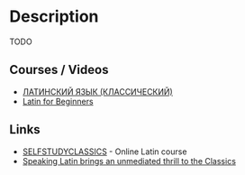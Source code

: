 # Description

TODO


## Courses / Videos

- [ЛАТИНСКИЙ ЯЗЫК (КЛАССИЧЕСКИЙ)](https://youtube.com/playlist?list=PLX5aw9V4Uo7P1vTQlMwTnsIhqNaGhfv9d)
- [Latin for Beginners](https://youtube.com/playlist?list=PLm3LAO9P4dgip0AnnXBh0TOW4DUAhhIHS)


## Links

- [SELFSTUDYCLASSICS](https://selfstudyclassics.com/) - Online Latin course
- [Speaking Latin brings an unmediated thrill to the Classics](https://psyche.co/ideas/speaking-latin-brings-an-unmediated-thrill-to-the-classics)
